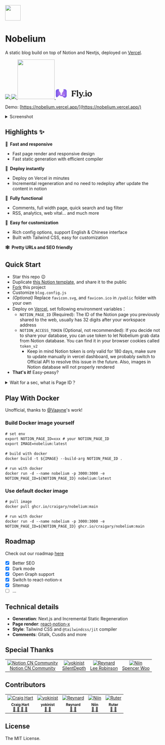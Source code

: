 <img src="https://cdn.statically.io/gh/craigary/nobelium/main/Nobelium-Logo.svg" width="50" height="50">

# Nobelium

A static blog build on top of Notion and Nextjs, deployed on [Vercel](https://vercel.com?utm_source=Craigary&utm_campaign=oss).

<p>
  <a aria-label="GitHub commit activity" href="https://github.com/maddygoround/next-on-fly/commits/main" title="GitHub commit activity">
    <img src="https://img.shields.io/github/commit-activity/m/maddygoround/next-on-fly?style=for-the-badge">
  </a>
  <a aria-label="GitHub contributors" href="https://github.com/maddygoround/next-on-fly/graphs/contributors" title="GitHub contributors">
    <img src="https://img.shields.io/github/contributors/maddygoround/next-on-fly?color=orange&style=for-the-badge">
  </a>
  <a aria-label="Powered by Fly.io" href="https://vercel.com?utm_source=Craigary&utm_campaign=oss" title="Powered by Vercel">
    <img src="https://raw.githubusercontent.com/maddygoround/next-on-fly/main/fly.png" height="128" width="120">
  </a>
  
  <svg role="img" class="" fill-rule="evenodd" viewBox="0 0 273 84" style="pointer-events: none; width: auto; height: 36px;" aria-labelledby="logo-title logo-description">
  <g buffered-rendering="static">
    <path d="M57.413 10.134h9.454c8.409 0 15.236 6.827 15.236 15.236v33.243c0 8.409-6.827 15.236-15.236 15.236h-.745c-4.328-.677-6.205-1.975-7.655-3.072l-12.02-9.883a1.692 1.692 0 0 0-2.128 0l-3.905 3.211-10.998-9.043a1.688 1.688 0 0 0-2.127 0L12.01 68.503c-3.075 2.501-5.109 2.039-6.428 1.894C2.175 67.601 0 63.359 0 58.613V25.37c0-8.409 6.827-15.236 15.237-15.236h9.433l-.017.038-.318.927-.099.318-.428 1.899-.059.333-.188 1.902-.025.522-.004.183.018.872.043.511.106.8.135.72.16.663.208.718.54 1.52.178.456.94 1.986.332.61 1.087 1.866.416.673 1.517 2.234.219.296 1.974 2.569.638.791 2.254 2.635.463.507 1.858 1.999.736.762 1.216 1.208-.244.204-.152.137c-.413.385-.805.794-1.172 1.224a10.42 10.42 0 0 0-.504.644 8.319 8.319 0 0 0-.651 1.064 6.234 6.234 0 0 0-.261.591 5.47 5.47 0 0 0-.353 1.606l-.007.475a5.64 5.64 0 0 0 .403 1.953 5.44 5.44 0 0 0 1.086 1.703c.338.36.723.674 1.145.932.359.22.742.401 1.14.539a6.39 6.39 0 0 0 2.692.306h.005a6.072 6.072 0 0 0 2.22-.659c.298-.158.582-.341.848-.549a5.438 5.438 0 0 0 1.71-2.274c.28-.699.417-1.446.405-2.198l-.022-.393a5.535 5.535 0 0 0-.368-1.513 6.284 6.284 0 0 0-.285-.618 8.49 8.49 0 0 0-.67-1.061 11.022 11.022 0 0 0-.354-.453 14.594 14.594 0 0 0-1.308-1.37l-.329-.28.557-.55 2.394-2.5.828-.909 1.287-1.448.837-.979 1.194-1.454.808-1.016 1.187-1.587.599-.821.85-1.271.708-1.083 1.334-2.323.763-1.524.022-.047.584-1.414a.531.531 0 0 0 .02-.056l.629-1.962.066-.286.273-1.562.053-.423.016-.259.019-.978-.005-.182-.05-.876-.062-.68-.31-1.961c-.005-.026-.01-.052-.018-.078l-.398-1.45-.137-.403-.179-.446Zm4.494 41.455a3.662 3.662 0 0 0-3.61 3.61 3.663 3.663 0 0 0 3.61 3.609 3.665 3.665 0 0 0 3.611-3.609 3.663 3.663 0 0 0-3.611-3.61Z" fill="url(#_Radial1)" fill-opacity="1"></path>
    <path d="M32.915 73.849H15.237a15.171 15.171 0 0 1-9.655-3.452c1.319.145 3.353.607 6.428-1.894l15.279-13.441a1.688 1.688 0 0 1 2.127 0l10.998 9.043 3.905-3.211a1.692 1.692 0 0 1 2.128 0l12.02 9.883c1.45 1.097 3.327 2.395 7.655 3.072h-7.996a3.399 3.399 0 0 1-1.963-.654l-.14-.108-10.578-8.784-10.439 8.784a3.344 3.344 0 0 1-2.091.762Zm28.992-22.26a3.662 3.662 0 0 0-3.61 3.61 3.663 3.663 0 0 0 3.61 3.609 3.665 3.665 0 0 0 3.611-3.609 3.663 3.663 0 0 0-3.611-3.61ZM38.57 40.652l-1.216-1.208-.736-.762-1.858-1.999-.463-.507-2.254-2.635-.638-.791-1.974-2.569-.219-.296-1.517-2.234-.416-.673-1.087-1.866-.332-.61-.94-1.986-.178-.456-.54-1.52-.208-.718-.16-.663-.135-.72-.106-.8-.043-.511-.018-.872.004-.183.025-.522.188-1.902.059-.333.428-1.899.099-.318.318-.927.102-.24.506-1.112.351-.662.489-.806.487-.718.347-.456.4-.482.44-.484.377-.379.918-.808.671-.549c.016-.014.033-.026.05-.038l.794-.537.631-.402 1.198-.631c.018-.011.039-.02.058-.029l1.699-.705.157-.059 1.51-.442.638-.143.862-.173.572-.087.877-.109.598-.053 1.187-.063.465-.005.881.018.229.013 1.276.106 1.688.238.195.041 1.668.415.49.146.544.188.663.251.524.222.77.363.485.249.872.512.325.2 1.189.868.341.296.829.755.041.041.703.754.242.273.825 1.096.168.262.655 1.106.197.379.369.825.386.963.137.403.398 1.45a.731.731 0 0 1 .018.078l.31 1.961.062.68.05.876.005.182-.019.978-.016.259-.053.423-.273 1.562-.066.286-.629 1.962a.531.531 0 0 1-.02.056l-.584 1.414-.022.047-.763 1.524-1.334 2.323-.708 1.083-.85 1.271-.599.821-1.187 1.587-.808 1.016-1.194 1.454-.837.979-1.287 1.448-.828.909-2.394 2.5-.557.55.329.28c.465.428.902.885 1.308 1.37.122.148.24.299.354.453a8.49 8.49 0 0 1 .67 1.061c.106.2.201.407.285.618.191.484.32.996.368 1.513l.022.393a5.666 5.666 0 0 1-.405 2.198 5.438 5.438 0 0 1-1.71 2.274c-.266.208-.55.391-.848.549a6.072 6.072 0 0 1-2.22.659h-.005A6.39 6.39 0 0 1 39 51.724a5.854 5.854 0 0 1-1.14-.539 5.523 5.523 0 0 1-1.145-.932 5.44 5.44 0 0 1-1.086-1.703 5.64 5.64 0 0 1-.403-1.953l.007-.475a5.47 5.47 0 0 1 .353-1.606c.077-.202.164-.399.261-.591.19-.371.408-.726.651-1.064.159-.221.328-.436.504-.644.367-.43.759-.839 1.172-1.224l.152-.137.244-.204Z" fill="transparent"></path>
    <path d="m45.445 64.303 10.578 8.784a3.396 3.396 0 0 0 2.139.762H32.879c.776 0 1.528-.269 2.127-.762l10.439-8.784Zm-4.341-20.731.096.028c.031.015.057.037.085.056l.08.071c.198.182.39.373.575.569.13.139.257.282.379.43.155.187.3.383.432.587.057.09.11.181.16.276.043.082.082.167.116.253.06.15.105.308.119.469l-.003.302a1.723 1.723 0 0 1-.817 1.343 2.338 2.338 0 0 1-.994.327l-.373.011-.315-.028a2.398 2.398 0 0 1-.433-.105 2.07 2.07 0 0 1-.41-.192l-.246-.18a1.688 1.688 0 0 1-.56-.96 2.418 2.418 0 0 1-.029-.19l-.009-.288c.005-.078.017-.155.034-.232.043-.168.105-.331.183-.486a4.47 4.47 0 0 1 .344-.559c.213-.288.444-.562.691-.821.159-.168.322-.331.492-.488l.121-.109c.084-.056.085-.056.181-.084h.101ZM40.485 3.42l.039-.003v33.669l-.084-.155a94.125 94.125 0 0 1-3.093-6.268 67.022 67.022 0 0 1-2.099-5.255 41.439 41.439 0 0 1-1.265-4.327c-.266-1.163-.47-2.343-.554-3.535a17.312 17.312 0 0 1-.029-1.528c.008-.444.026-.887.054-1.33.044-.697.115-1.392.217-2.082.081-.543.181-1.084.305-1.619.098-.425.212-.847.342-1.262.188-.6.413-1.186.675-1.758.096-.206.199-.411.307-.612.65-1.204 1.532-2.313 2.687-3.055a5.617 5.617 0 0 1 2.498-.88Zm4.366.085 2.265.646c1.049.387 2.059.892 2.987 1.522a11.984 11.984 0 0 1 3.212 3.204c.503.748.919 1.555 1.244 2.398.471 1.247.763 2.554.866 3.883.03.348.047.697.054 1.046.008.324.006.649-.02.973a10.97 10.97 0 0 1-.407 2.14 16.94 16.94 0 0 1-.587 1.684c-.28.685-.591 1.357-.932 2.013-.755 1.458-1.624 2.853-2.554 4.202a65.451 65.451 0 0 1-3.683 4.806 91.058 91.058 0 0 1-4.418 4.897 93.697 93.697 0 0 0 2.908-5.95c.5-1.124.971-2.26 1.414-3.407a53.41 53.41 0 0 0 1.317-3.831c.29-.969.546-1.948.757-2.938.181-.849.323-1.707.411-2.57.074-.72.101-1.444.083-2.166a30.807 30.807 0 0 0-.049-1.325c-.106-1.776-.376-3.546-.894-5.249a15.341 15.341 0 0 0-.714-1.892c-.663-1.444-1.588-2.794-2.84-3.779l-.42-.307Z" fill="#fff"></path>
    <path d="m188.849 65.24-11.341-24.279c-.947-2.023-1.511-2.762-2.458-3.62l-.923-.832c-.734-.713-1.217-1.372-1.217-2.157 0-1.123.888-2.067 2.508-2.067h9.846c1.546 0 2.508.804 2.508 2.004 0 .67-.308 1.172-.697 1.664-.462.586-1.063 1.157-1.063 2.197 0 .652.189 1.302.556 2.132l6.768 15.85 6.071-15.451c.373-1.028.629-1.933.629-2.658 0-1.127-.613-1.587-1.086-2.091-.411-.438-.74-.901-.74-1.643 0-1.212.986-2.004 2.313-2.004h6.064c1.7 0 2.508.879 2.508 2.004 0 .72-.414 1.386-1.23 2.105l-.858.705c-1.194.976-1.747 2.387-2.373 3.847l-9.195 22.152c-1.087 2.59-2.704 6.185-5.175 9.134-2.509 2.996-5.893 5.326-10.477 5.326-3.838 0-6.16-1.832-6.16-4.473 0-2.419 1.788-4.346 4.138-4.346 1.288 0 1.957.608 2.637 1.233.561.516 1.131 1.045 2.254 1.045 1.042 0 2.014-.441 2.893-1.152 1.343-1.087 2.47-2.798 3.3-4.625Zm66.644-.087c5.105 0 9.288-1.749 12.551-5.239 3.259-3.486 4.889-7.682 4.889-12.588 0-4.787-1.549-8.721-4.637-11.805-3.086-3.081-7.092-4.629-12.021-4.629-5.19 0-9.436 1.685-12.74 5.043-3.307 3.361-4.962 7.432-4.962 12.214 0 4.74 1.578 8.756 4.73 12.052 3.153 3.298 7.215 4.952 12.19 4.952Zm-43.168-.38c2.952 0 5.052-1.987 5.052-4.852 0-2.798-2.169-4.789-5.052-4.789-3.02 0-5.182 1.994-5.182 4.789 0 2.862 2.163 4.852 5.182 4.852Zm10.511-4.541.718-.759c.856-.831 1.13-1.67 1.13-3.982V41.82c0-1.999-.272-2.891-1.119-3.655l-.846-.758c-.827-.73-1.099-1.185-1.099-1.915 0-1.038.804-1.889 2.098-2.185l5.739-1.392c.549-.133 1.167-.263 1.648-.263.66 0 1.2.217 1.579.594s.603.921.603 1.6v21.645c0 2.183.265 3.198 1.176 3.964a.544.544 0 0 1 .042.041l.641.748c.806.784 1.141 1.304 1.141 2.019 0 1.275-.963 2.004-2.509 2.004h-9.715c-1.474 0-2.443-.725-2.443-2.004 0-.718.334-1.243 1.216-2.031Zm-64.946 0 .718-.759c.855-.831 1.13-1.67 1.13-3.982V26.948c0-1.936-.205-2.886-1.111-3.649l-.867-.84c-.749-.726-1.022-1.177-1.022-1.904 0-1.039.81-1.887 2.033-2.184l5.674-1.392c.549-.133 1.168-.263 1.648-.263.655 0 1.21.198 1.606.572.396.375.642.934.642 1.685v36.518c0 2.188.271 3.145 1.186 3.973l.732.774c.811.789 1.081 1.306 1.081 2.025 0 .529-.161.957-.449 1.282-.406.46-1.087.722-1.994.722h-9.716c-.907 0-1.587-.262-1.994-.722-.287-.325-.449-.753-.449-1.282 0-.72.267-1.241 1.152-2.031Zm-26.457-14.698v9.83c0 1.482.293 2.85 1.515 3.976l.789.765c.883.858 1.152 1.372 1.152 2.158 0 1.2-.963 2.004-2.508 2.004h-10.955c-1.545 0-2.508-.804-2.508-2.004 0-.933.274-1.375 1.157-2.162l.787-.763c.915-.83 1.512-1.96 1.512-3.974V29.099c0-1.6-.354-2.908-1.514-3.975l-.79-.766c-.812-.788-1.152-1.306-1.152-2.094 0-1.272.965-2.067 2.508-2.067h29.343c1.122 0 2.108.249 2.737.867.438.429.718 1.034.749 1.875l.457 6.774c.046.847-.204 1.553-.693 1.988-.336.299-.789.479-1.359.479-.718 0-1.269-.271-1.76-.739-.442-.421-.836-1.012-1.28-1.707-1.071-1.713-1.571-2.329-2.713-3.13-1.59-1.173-4.012-1.576-8.592-1.576-2.643 0-4.311.115-5.361.386-.68.175-1.072.403-1.282.737-.215.342-.239.775-.239 1.303v13.311h6.882c1.647 0 2.805-.297 4.147-2.132l.007-.01c.538-.685.927-1.189 1.297-1.524.432-.39.846-.574 1.396-.574 1.032 0 1.986.848 1.986 2.004v9.177c0 1.23-.957 2.068-1.986 2.068-.511 0-.928-.182-1.36-.564-.372-.328-.762-.817-1.269-1.473-1.468-1.9-2.505-2.203-4.218-2.203h-6.882Zm116.265-.233c0-3.292.717-5.658 2.204-7.081 1.468-1.405 3.047-2.116 4.743-2.116 2.334 0 4.436 1.305 6.332 3.874 1.939 2.625 2.897 6.174 2.897 10.639 0 3.296-.72 5.684-2.208 7.148-1.467 1.445-3.044 2.177-4.739 2.177-2.334 0-4.435-1.316-6.332-3.905-1.939-2.647-2.897-6.228-2.897-10.736Zm-19.201-17.805c2.958 0 5.051-1.664 5.051-4.536 0-2.804-2.091-4.472-5.051-4.472-3.029 0-5.117 1.67-5.117 4.472 0 2.802 2.089 4.536 5.117 4.536Z" fill="currentColor"></path>
  </g>
  <defs>
    <radialGradient id="_Radial1" cx="0" cy="0" r="1" gradientUnits="userSpaceOnUse" gradientTransform="translate(43.593 41.714) scale(59.4764)">
      <stop offset="0" stop-color="#ba7bf0"></stop>
      <stop offset=".45" stop-color="#996bec"></stop>
      <stop offset="1" stop-color="#5046e4"></stop>
    </radialGradient>
  </defs>
</svg>
  
</p>

Demo: [https://nobelium.vercel.app/](https://nobelium.vercel.app/)

<details><summary>Screenshot</summary>
<img src="https://github.com/craigary/nobelium/blob/main/desktop.png?raw=true">
</details>

## Highlights ✨

**🚀 &nbsp;Fast and responsive**

- Fast page render and responsive design
- Fast static generation with efficient compiler

**🤖 &nbsp;Deploy instantly**

- Deploy on Vercel in minutes
- Incremental regeneration and no need to redeploy after update the content in notion

**🚙 &nbsp;Fully functional**

- Comments, full width page, quick search and tag filter
- RSS, analytics, web vital... and much more

**🎨 &nbsp;Easy for customization**

- Rich config options, support English & Chinese interface
- Built with Tailwind CSS, easy for customization

**🕸 &nbsp;Pretty URLs and SEO friendly**

## Quick Start

- Star this repo 😉
- Duplicate [this Notion template](https://craigary.notion.site/adc3552cfc73442ab5048d4b1eb0079a), and share it to the public
- [Fork](https://github.com/craigary/nobelium/fork) this project
- Customize `blog.config.js`
- _(Optional)_ Replace `favicon.svg`, and `favicon.ico` in `/public` folder with your own
- Deploy on [Vercel](https://vercel.com), set following environment variables：
  - `NOTION_PAGE_ID` (Required): The ID of the Notion page you previously shared to the web, usually has 32 digits after your workspace address
  - `NOTION_ACCESS_TOKEN` (Optional, not recommended): If you decide not to share your database, you can use token to let Nobelium grab data from Notion database. You can find it in your browser cookies called `token_v2`
    - Keep in mind Notion token is only valid for 180 days, make sure to update manually in vercel dashboard, we probably switch to Official API to resolve this issue in the future. Also, images in Notion database will not properly rendered
- **That's it!** Easy-peasy?

<details><summary>Wait for a sec, what is Page ID？</summary>
  <img src="https://github.com/craigary/nobelium/blob/main/pageid.png?raw=true">
</details>

## Play With Docker

Unofficial, thanks to [@Vaayne](https://github.com/craigary/nobelium/pull/157)'s work!

### Build Docker image yourself
```
# set env
export NOTION_PAGE_ID=xxx # your NOTION_PAGE_ID
export IMAGE=nobelium:latest

# build with docker
docker build -t ${IMAGE} --build-arg NOTION_PAGE_ID .

# run with docker
docker run -d --name nobelium -p 3000:3000 -e NOTION_PAGE_ID=${NOTION_PAGE_ID} nobelium:latest
```

### Use default docker image
```
# pull image
docker pull ghcr.io/craigary/nobelium:main

# run with docker
docker run -d --name nobelium -p 3000:3000 -e NOTION_PAGE_ID=${NOTION_PAGE_ID} ghcr.io/craigary/nobelium:main
```

## Roadmap

Check out our roadmap [here](https://www.notion.so/craigary/Public-Roadmap-3cfc4d0f0ca642ef8f652673c37add22)

- [x] Better SEO
- [x] Dark mode
- [x] Open Graph support
- [x] Switch to react-notion-x
- [x] Sitemap
- [ ] ...

## Technical details

- **Generation**: Next.js and Incremental Static Regeneration
- **Page render**: [react-notion-x](https://github.com/NotionX/react-notion-x)
- **Style**: Tailwind CSS and `@tailwindcss/jit` compiler
- **Comments**: Gitalk, Cusdis and more

## Special Thanks

<table><tr align="left">
  <td align="center"><a href="https://notion.so/cnotion" title="Notion CN Community"><img src="https://avatars.githubusercontent.com/u/4792552" width="64px;"alt="Notion CN Community"/></a><br/><a href="https://notion.so/cnotion" title="Notion CN Community">Notion CN Community</a></td>
  <td align="center"><a href="https://twitter.com/SilentDepthCN" title="SilentDepth"><img src="https://avatars.githubusercontent.com/u/7194254" width="64px;" alt="yokinist"/></a><br/><a href="https://twitter.com/SilentDepthCN" title="SilentDepth">SilentDepth</a></td>
  <td align="center"><a href="https://leerob.io/" title="Lee Robinson"><img src="https://avatars.githubusercontent.com/u/9113740" width="64px;" alt="Reynard"/></a><br/><a href="https://leerob.io" title="Lee Robinson">Lee Robinson</a></td>
  <td align="center"><a href="https://spencerwoo.com/" title="Spencer Woo"><img src="https://avatars.githubusercontent.com/u/32114380" width="64px;" alt="Niin"/></a><br/><a href="https://spencerwoo.com" title="Spencer Woo">Spencer Woo</a></td>
</tr></table>

## Contributors

<table><tr align="left">
  <td align="center"><a href="https://github.com/craigary"><img src="https://avatars.githubusercontent.com/u/10571717" width="64px;"alt="Craig Hart"/><br/><sub><b>Craig Hart</b></sub></a><br/><a href="https://github.com/craigary/nobelium/commits?author=craigary" title="Owner" >🎫 🔧 🎨 🐛</a></td>
  <td align="center"><a href="https://github.com/yokinist"><img src="https://avatars.githubusercontent.com/u/19779874" width="64px;" alt="yokinist"/><br/><sub><b>yokinist</b></sub></a><br/><a href="https://github.com/craigary/nobelium/commits?author=yokinist" title="yokinist" >🔧 🐛</a></td>
  <td align="center"><a href="https://github.com/reycn"><img src="https://avatars.githubusercontent.com/u/11225092" width="64px;" alt="Reynard"/><br/><sub><b>Reynard</b></sub></a><br/><a href="https://github.com/craigary/nobelium/commits?author=reycn" title="Reynard" > 🎨 🐛</a></td>
  <td align="center"><a href="https://github.com/Niinjoy"><img src="https://avatars.githubusercontent.com/u/39721307" width="64px;" alt="Niin"/><br/><sub><b>Niin</b></sub></a><br/><a href="https://github.com/craigary/nobelium/commits?author=Niinjoy" title="Niin" >🔧 🐛</a></td>
  <td align="center"><a href="https://github.com/ruter"><img src="https://avatars.githubusercontent.com/u/8568876" width="64px;" alt="Ruter"/><br/><sub><b>Ruter</b></sub></a><br/><a href="https://github.com/craigary/nobelium/commits?author=ruter" title="Ruter" >🔧 🐛</a></td>
</tr></table>

## License

The MIT License.
